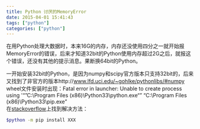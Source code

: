 ```yaml
---
title: Python 讨厌的MemoryError
date: 2015-04-01 15:41:43
tags: ["python"]
categories: ["python"]
---
```


在用Python处理大数据时，本来16G的内存，内存还没使用四分之一就开始报MemoryError的错误，后来才知道32bit的Python使用内存超过2G之后，就报这个错误，还没有其他的提示消息。果断换64bit的Python。
<!-- more -->
一开始安装32bit的Python，是因为numpy和scipy官方版本只支持32bit的，后来又找到了非官方的版本http://www.lfd.uci.edu/~gohlke/pythonlibs/#numpy<br>
wheel文件安装时出现：Fatal error in launcher: Unable to create process using '“”C:\Program Files (x86)\Python33\python.exe“” “C:\Program Files (x86)\Python33\pip.exe”<br>
在<a href="http://stackoverflow.com/questions/24627525/fatal-error-in-launcher-unable-to-create-process-using-c-program-files-x86" target="_blank">stackoverflow</a>上找到解决方法：
```bash
$python -m pip install XXX
```